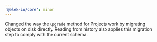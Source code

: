```yaml
---
'@elek-io/core': minor
---
```


Changed the way the `upgrade` method for Projects work by migrating objects on disk directly. Reading from history also applies this migration step to comply with the current schema.

